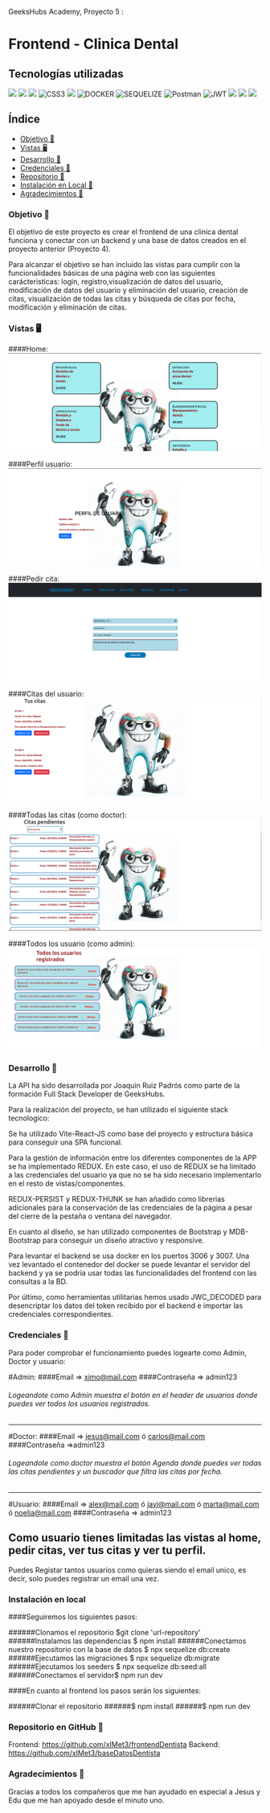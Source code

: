 GeeksHubs Academy, Proyecto 5 :
# Frontend - Clinica Dental

## Tecnologías utilizadas
<img src="https://camo.githubusercontent.com/268ac512e333b69600eb9773a8f80b7a251f4d6149642a50a551d4798183d621/68747470733a2f2f696d672e736869656c64732e696f2f62616467652f52656163742d3230323332413f7374796c653d666f722d7468652d6261646765266c6f676f3d7265616374266c6f676f436f6c6f723d363144414642" data-canonical-src="https://img.shields.io/badge/React-20232A?style=for-the-badge&amp;logo=react&amp;logoColor=61DAFB" style="max-width: 100%;"> <img src="https://user-images.githubusercontent.com/121863208/227808568-89a147ae-a047-4b1c-8065-9de44bd9bcb2.svg" style="max-width: 100%;"> <img src="https://camo.githubusercontent.com/ecd0d6fc3da2be7f3a92b0a5bb2d8a5ed5a97fba21dc59ae638caa548d79d88d/68747470733a2f2f696d672e736869656c64732e696f2f62616467652f6a61766173636970742d4546443831443f7374796c653d666f722d7468652d6261646765266c6f676f3d6a617661736372697074266c6f676f436f6c6f723d626c61636b" data-canonical-src="https://img.shields.io/badge/javascipt-EFD81D?style=for-the-badge&amp;logo=javascript&amp;logoColor=black" style="max-width: 100%;"> <img src="https://camo.githubusercontent.com/e6b67b27998fca3bccf4c0ee479fc8f9de09d91f389cccfbe6cb1e29c10cfbd7/68747470733a2f2f696d672e736869656c64732e696f2f62616467652f637373332d2532333135373242362e7376673f7374796c653d666f722d7468652d6261646765266c6f676f3d63737333266c6f676f436f6c6f723d7768697465" alt="CSS3" style="max-width: 100%;"> <img src="https://user-images.githubusercontent.com/121863208/227808650-2ae0204a-1c59-4789-bfa9-3f16b24b737d.svg" style="max-width: 100%;"> <img src="https://camo.githubusercontent.com/b184cf7adbab9f5464e80c0f5dd32c85393f6248499a57d743e619f4214391c4/68747470733a2f2f696d672e736869656c64732e696f2f62616467652f646f636b65722d3234393645443f7374796c653d666f722d7468652d6261646765266c6f676f3d646f636b6572266c6f676f436f6c6f723d7768697465" alt="DOCKER" data-canonical-src="https://img.shields.io/badge/docker-2496ED?style=for-the-badge&amp;logo=docker&amp;logoColor=white" style="max-width: 100%;">  <img src="https://camo.githubusercontent.com/c0303b8bf28065067be013ecbfa1447392b6d328a38362de9beb6d14f810544f/68747470733a2f2f696d672e736869656c64732e696f2f62616467652f73657175656c697a652d3343373643333f7374796c653d666f722d7468652d6261646765266c6f676f3d73657175656c697a65266c6f676f436f6c6f723d7768697465" alt="SEQUELIZE" data-canonical-src="https://img.shields.io/badge/sequelize-3C76C3?style=for-the-badge&amp;logo=sequelize&amp;logoColor=white" style="max-width: 100%;"> <img src="https://camo.githubusercontent.com/3f0e26b0951bab845a1bb9a7198ecca0da272e462921b6edd85879f3673b6927/68747470733a2f2f696d672e736869656c64732e696f2f62616467652f506f73746d616e2d4646364333373f7374796c653d666f722d7468652d6261646765266c6f676f3d706f73746d616e266c6f676f436f6c6f723d7768697465" alt="Postman" data-canonical-src="https://img.shields.io/badge/Postman-FF6C37?style=for-the-badge&amp;logo=postman&amp;logoColor=white" style="max-width: 100%;"> <img src="https://camo.githubusercontent.com/4590c0af4aeb1b75233885f86e80c1da8cb2afd401173a40e41370f5cad5db20/68747470733a2f2f696d672e736869656c64732e696f2f62616467652f4a57542d626c61636b3f7374796c653d666f722d7468652d6261646765266c6f676f3d4a534f4e253230776562253230746f6b656e73" alt="JWT" data-canonical-src="https://img.shields.io/badge/JWT-black?style=for-the-badge&amp;logo=JSON%20web%20tokens" style="max-width: 100%;"> <img src="https://user-images.githubusercontent.com/121863208/227808612-8d3f0fee-99d9-45d8-8274-6584c9ac0b38.svg" style="max-width: 100%;"> <img src="https://camo.githubusercontent.com/a101467fe68ef07bba498b3e4a62a62e861ef0fe93302a1076b01ae7893af544/68747470733a2f2f696d672e736869656c64732e696f2f62616467652f6e6f64652e6a732d3032364530303f7374796c653d666f722d7468652d6261646765266c6f676f3d6e6f64652e6a73266c6f676f436f6c6f723d7768697465" style="max-width: 100%;"> <img src="https://camo.githubusercontent.com/8286a45a106e1a3c07489f83a38159981d888518a740b59c807ffc1b7b1e2f7b/68747470733a2f2f696d672e736869656c64732e696f2f62616467652f657870726573732e6a732d2532333430346435392e7376673f7374796c653d666f722d7468652d6261646765266c6f676f3d65787072657373266c6f676f436f6c6f723d253233363144414642" style="max-width: 100%;">

## Índice

- [Objetivo 🎯](#objetivo)
- [Vistas 🖥️](#vistas)
- [Desarrollo 🔧](#desarrollo)
- [Credenciales 🔐](#credenciales)
- [Repositorio 💾](#repositorio)
- [Instalación en Local 💽](#instalacion)
- [Agradecimientos 👏](#agradecimientos)


###  Objetivo 🎯
 
El objetivo de este proyecto es crear el frontend de una clinica dental funciona y conectar con un backend y una base de datos creados en el proyecto anterior (Proyecto 4).

Para alcanzar el objetivo se han incluido las vistas para cumplir con la funcionalidades básicas de una página web con las siguientes carácteristicas: login, registro,visualización de datos del usuario, modificación de datos del usuario y eliminación del usuario, creación de citas, visualización de todas las citas y búsqueda de citas por fecha, modificación y eliminación de citas.

### Vistas 🖥️

####Home:
![home](./img/home.png)

####Perfil usuario:
![perfil](./img/Perfil.png)

####Pedir cita:
![pedirCita](./img/pedirCita.png)

####Citas del usuario:
![citasUsuario](./img/misCitas.png)

####Todas las citas (como doctor):
![citasDoctor](./img/citasDoctor.png)

####Todos los usuario (como admin):
![todosUsuarios](./img/todosUsuarios.png)



### Desarrollo 🔧

La API ha sido desarrollada por Joaquin Ruiz Padrós como parte de la formación Full Stack Developer de GeeksHubs. 

Para la realización del proyecto, se han utilizado el siguiente stack tecnologico:

Se ha utilizado Vite-React-JS como base del proyecto y estructura básica para conseguir una SPA funcional.

Para la gestión de información entre los diferentes componentes de la APP se ha implementado REDUX. En este caso, el uso de REDUX se ha limitado a las credenciales del usuario ya que no se ha sido necesario implementarlo en el resto de vistas/componentes.

REDUX-PERSIST y REDUX-THUNK se han añadido como librerias adicionales para la conservación de las credenciales de la página a pesar del cierre de la pestaña o ventana del navegador.

En cuanto al diseño, se han utilizado componentes de Bootstrap y MDB-Bootstrap para conseguir un diseño atractivo y responsive.

Para levantar el backend se usa docker en los puertos 3006 y 3007. Una vez levantado el contenedor del docker se puede levantar el servidor del backend y ya se podria usar todas las funcionalidades del frontend con las consultas a la BD.

Por último, como herramientas utilitarias hemos usado JWC_DECODED para desencriptar los datos del token recibido por el backend e importar las credenciales correspondientes.

### Credenciales 🔐

Para poder comprobar el funcionamiento puedes logearte como Admin, Doctor y usuario:

#Admin:
####Email => ximo@mail.com
####Contraseña => admin123

###### Logeandote como Admin muestra el botón en el header de usuarios donde puedes ver todos los usuarios registrados.
-----------------------------------------------------

#Doctor:
####Email => jesus@mail.com ó carlos@mail.com
####Contraseña =>admin123

###### Logeandote como doctor muestra el botón Agenda donde puedes ver todas las citas pendientes y un buscador que filtra las citas por fecha.
-----------------------------------------------------

#Usuario:
####Email => alex@mail.com ó javi@mail.com ó marta@mail.com ó noelia@mail.com
####Contraseña => admin123

Como usuario tienes limitadas las vistas al home, pedir citas, ver tus citas y ver tu perfil.
-----------------------------------------------------

Puedes Registar tantos usuarios como quieras siendo el email unico, es decir, solo puedes registrar un email una vez.

### Instalación en local

####Seguiremos los siguientes pasos:

######Clonamos el repositorio $git clone 'url-repository'
######Instalamos las dependencias $ npm install
######Conectamos nuestro repositorio con la base de datos $ npx sequelize db:create
######Ejecutamos las migraciones $ npx sequelize db:migrate
######Ejecutamos los seeders $ npx sequelize db:seed:all
######Conectamos el servidor$ npm run dev

####En cuanto al frontend los pasos serán los siguientes:

######Clonar el repositorio
######$ npm install
######$ npm run dev

###  Repositorio en GitHub 💾

Frontend: https://github.com/xIMet3/frontendDentista
Backend: https://github.com/xIMet3/baseDatosDentista

### Agradecimientos 👏
Gracias a todos los compañeros que me han ayudado en especial a Jesus y Edu que me han apoyado desde el minuto uno.
